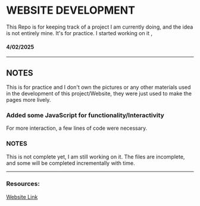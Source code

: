 # WEBSITE DEVELOPMENT
This Repo is for keeping track of a project I am currently doing, and the idea is not entirely mine. It's for practice.
I started working on it ,
#### 4/02/2025 

---

## NOTES
This is for practice and I don't own the pictures or any other materials used in the development of this project/Website, they were just used to make the pages more lively.

### Added some JavaScript for functionality/Interactivity
For more interaction, a few lines of code were necessary.

### NOTES
This is not complete yet, I am still working on it.
The files are incomplete, and some will be completed incrementally with time.

---

### Resources:
[ Website Link ](http://127.0.0.1:5500/Applications-dev/Project01/index.html)


